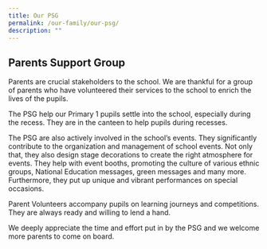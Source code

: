 ```yaml
---
title: Our PSG
permalink: /our-family/our-psg/
description: ""
---
```

## Parents Support Group

Parents are crucial stakeholders to the school. We are thankful for a group of parents who have volunteered their services to the school to enrich the lives of the pupils.

The PSG help our Primary 1 pupils settle into the school, especially during the recess. They are in the canteen to help pupils during recesses.

The PSG are also actively involved in the school’s events. They significantly contribute to the organization and management of school events. Not only that, they also design stage decorations to create the right atmosphere for events. They help with event booths, promoting the culture of various ethnic groups, National Education messages, green messages and many more. Furthermore, they put up unique and vibrant performances on special occasions.

Parent Volunteers accompany pupils on learning journeys and competitions. They are always ready and willing to lend a hand.

We deeply appreciate the time and effort put in by the PSG and we welcome more parents to come on board.